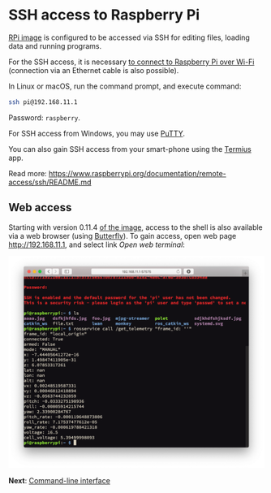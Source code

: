 SSH access to Raspberry Pi
===

[RPi image](image.md) is configured to be accessed via SSH for editing files, loading data and running programs.

For the SSH access, it is necessary [to connect to Raspberry Pi over Wi-Fi](wifi.md) (connection via an Ethernet cable is also possible).

In Linux or macOS, run the command prompt, and execute command:

```bash
ssh pi@192.168.11.1
```

Password: `raspberry`.

For SSH access from Windows, you may use [PuTTY](https://www.chiark.greenend.org.uk/~sgtatham/putty/latest.html).

You can also gain SSH access from your smart-phone using the [Termius](https://www.termius.com) app.

Read more: https://www.raspberrypi.org/documentation/remote-access/ssh/README.md

Web access
----------

Starting with version 0.11.4 [of the image](image.md), access to the shell is also available via a web browser (using [Butterfly](https://github.com/paradoxxxzero/butterfly)). To gain access, open web page http://192.168.11.1, and select link *Open web terminal*:

<img src="../assets/butterfly.png">

**Next**: [Command-line interface](cli.md)
